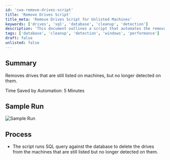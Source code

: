 ```yaml
---
id: 'cwa-remove-drives-script'
title: 'Remove Drives Script'
title_meta: 'Remove Drives Script for Unlisted Machines'
keywords: ['drives', 'sql', 'database', 'cleanup', 'detection']
description: 'This document outlines a script that automates the removal of drives from machines that are still listed but no longer detected. It provides a summary of the process, a sample run, and the time saved by using this automation.'
tags: ['database', 'cleanup', 'detection', 'windows', 'performance']
draft: false
unlisted: false
---
```

## Summary

Removes drives that are still listed on machines, but no longer detected on them.

Time Saved by Automation: 5 Minutes

## Sample Run

![Sample Run](5078775/docs/8246621/images/11483295)

## Process

- The script runs SQL query against the database to delete the drives from the machines that are still listed but no longer detected on them.


